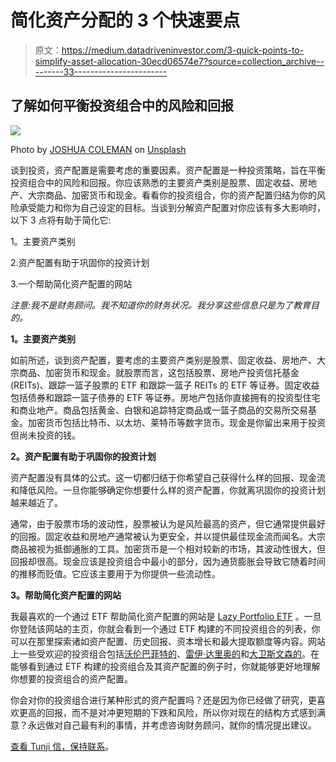 # 简化资产分配的 3 个快速要点

> 原文：<https://medium.datadriveninvestor.com/3-quick-points-to-simplify-asset-allocation-30ecd06574e7?source=collection_archive---------33----------------------->

## 了解如何平衡投资组合中的风险和回报

![](img/e43afe4d765929f2b68b907629400751.png)

Photo by [JOSHUA COLEMAN](https://unsplash.com/@joshstyle?utm_source=medium&utm_medium=referral) on [Unsplash](https://unsplash.com?utm_source=medium&utm_medium=referral)

谈到投资，资产配置是需要考虑的重要因素。资产配置是一种投资策略，旨在平衡投资组合中的风险和回报。你应该熟悉的主要资产类别是股票、固定收益、房地产、大宗商品、加密货币和现金。看看你的投资组合，你的资产配置归结为你的风险承受能力和你为自己设定的目标。当谈到分解资产配置对你应该有多大影响时，以下 3 点将有助于简化它:

1。主要资产类别

2.资产配置有助于巩固你的投资计划

3.一个帮助简化资产配置的网站

*注意:我不是财务顾问。我不知道你的财务状况。我分享这些信息只是为了教育目的。*

**1。主要资产类别**

如前所述，谈到资产配置，要考虑的主要资产类别是股票、固定收益、房地产、大宗商品、加密货币和现金。就股票而言，这包括股票、房地产投资信托基金(REITs)、跟踪一篮子股票的 ETF 和跟踪一篮子 REITs 的 ETF 等证券。固定收益包括债券和跟踪一篮子债券的 ETF 等证券。房地产包括你直接拥有的投资型住宅和商业地产。商品包括黄金、白银和追踪特定商品或一篮子商品的交易所交易基金。加密货币包括比特币、以太坊、莱特币等数字货币。现金是你留出来用于投资但尚未投资的钱。

**2。资产配置有助于巩固你的投资计划**

资产配置没有具体的公式。这一切都归结于你希望自己获得什么样的回报、现金流和降低风险。一旦你能够确定你想要什么样的资产配置，你就离巩固你的投资计划越来越近了。

通常，由于股票市场的波动性，股票被认为是风险最高的资产，但它通常提供最好的回报。固定收益和房地产通常被认为更安全，并以提供最佳现金流而闻名。大宗商品被视为抵御通胀的工具。加密货币是一个相对较新的市场，其波动性很大，但回报却很高。现金应该是投资组合中最小的部分，因为通货膨胀会导致它随着时间的推移而贬值。它应该主要用于为你提供一些流动性。

**3。帮助简化资产配置的网站**

我最喜欢的一个通过 ETF 帮助简化资产配置的网站是 [Lazy Portfolio ETF](http://www.lazyportfolioetf.com/) 。一旦你登陆该网站的主页，你就会看到一个通过 ETF 构建的不同投资组合的列表，你可以在那里探索诸如资产配置、历史回报、资本增长和最大提取额度等内容。网站上一些受欢迎的投资组合包括[沃伦巴菲特的](http://www.lazyportfolioetf.com/allocation/warren-buffett/)、[雷伊·达里奥的](http://www.lazyportfolioetf.com/allocation/ray-dalio-all-weather/)和[大卫斯文森的](http://www.lazyportfolioetf.com/allocation/david-swensen-lazy/)。在能够看到通过 ETF 构建的投资组合及其资产配置的例子时，你就能够更好地理解你想要的投资组合的资产配置。

你会对你的投资组合进行某种形式的资产配置吗？还是因为你已经做了研究，更喜欢更高的回报，而不是对冲更短期的下跌和风险，所以你对现在的结构方式感到满意？永远做对自己最有利的事情，并考虑咨询财务顾问，就你的情况提出建议。

[查看 Tunji 信，保持联系](https://tunji.substack.com/)。